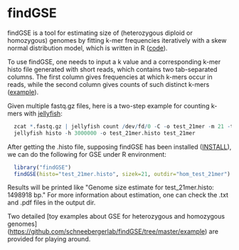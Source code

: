 # findGSE
findGSE is a tool for estimating size of (heterozygous diploid or homozygous) genomes by fitting k-mer frequencies iteratively with a skew normal distribution model, which is written in R ([code](https://github.com/schneebergerlab/findGSE/blob/master/R/findGSE_v1.94.R)).

To use findGSE, one needs to input a k value and a corresponding k-mer histo file generated with short reads, which contains two tab-separated columns. The first column gives frequencies at which k-mers occur in reads, while the second column gives counts of such distinct k-mers ([example](https://github.com/schneebergerlab/findGSE/blob/master/example/homozygous/test_21mer.histo)).

Given multiple fastq.gz files, here is a two-step example for counting k-mers with [jellyfish](http://www.cbcb.umd.edu/software/jellyfish/):

```R
  zcat *.fastq.gz | jellyfish count /dev/fd/0 -C -o test_21mer -m 21 -t 1 -s 5G
  jellyfish histo -h 3000000 -o test_21mer.histo test_21mer
```

After getting the .histo file, supposing findGSE has been installed ([INSTALL](https://github.com/schneebergerlab/findGSE/blob/master/INSTALL)), we can do the following for GSE under R environment:

```R
  library("findGSE")
  findGSE(histo="test_21mer.histo", sizek=21, outdir="hom_test_21mer")
```

Results will be printed like "Genome size estimate for test_21mer.histo: 1498918 bp." 
For more information about estimation, one can check the .txt and .pdf files in the output dir.

Two detailed [toy examples about GSE for heterozygous and homozygous genomes] (https://github.com/schneebergerlab/findGSE/tree/master/example) are provided for playing around.
